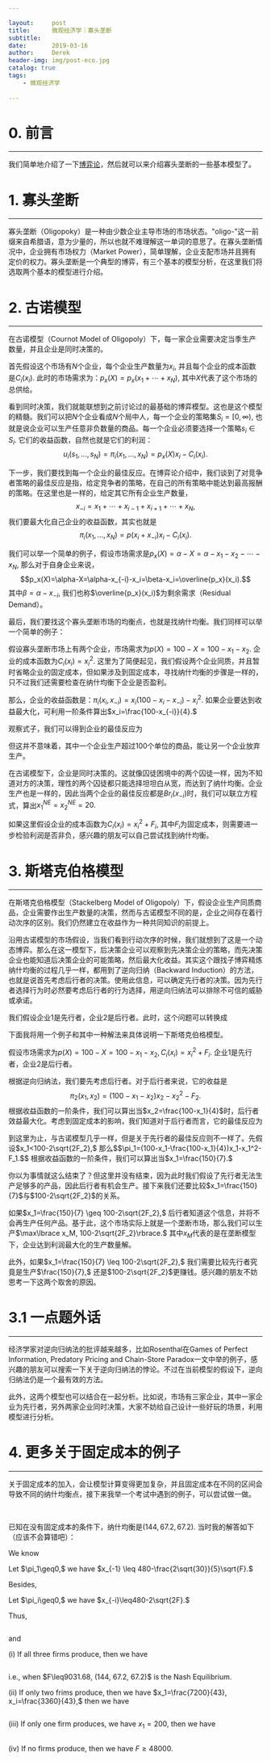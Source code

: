 ```yaml
---

layout:     post
title:      微观经济学｜寡头垄断
subtitle:   
date:       2019-03-16
author:     Derek
header-img: img/post-eco.jpg
catalog: true
tags:
    - 微观经济学
    
---
```


# 0. 前言
***
我们简单地介绍了一下<a href="https://derek-blog.com/2019/03/10/1/">博弈论</a>，然后就可以来介绍寡头垄断的一些基本模型了。

# 1. 寡头垄断
***
寡头垄断（Oligopoky）是一种由少数企业主导市场的市场状态。"oligo-"这一前缀来自希腊语，意为少量的，所以也就不难理解这一单词的意思了。在寡头垄断情况中，企业拥有市场权力（Market Power），简单理解，企业支配市场并且拥有定价的权力。寡头垄断是一个典型的博弈，有三个基本的模型分析，在这里我们将选取两个基本的模型进行介绍。

# 2. 古诺模型
***
在古诺模型（Cournot Model of Oligopoly）下，每一家企业需要决定当季生产数量，并且企业是同时决策的。

首先假设这个市场有$N$个企业，每个企业生产数量为$x_i,$ 并且每个企业的成本函数是$C_i(x_i).$ 此时的市场需求为：$p_x(X)=p_x(x_1+\cdots+x_N),$ 其中$X$代表了这个市场的总供给。

看到同时决策，我们就能联想到之前讨论过的最基础的博弈模型。这也是这个模型的精髓。我们可以把$N$个企业看成$N$个局中人，每一个企业的策略集$S_i=[0, \infty),$ 也就是说企业可以生产任意非负数量的商品。每一个企业必须要选择一个策略$s_i \in S_i.$ 它们的收益函数，自然也就是它们的利润：$$u_i(s_1, ..., s_N)=\pi_i(x_1, ..., x_N)=p_x(X)x_i-C_i(x_i).$$

下一步，我们要找到每一个企业的最佳反应。在博弈论介绍中，我们谈到了对竞争者策略的最佳反应是指，给定竞争者的策略，在自己的所有策略中能达到最高报酬的策略。在这里也是一样的，给定其它所有企业生产数量，$$x_{-i}=x_1+\cdots+x_{i-1}+x_{i+1}+\cdots+x_N,$$ 我们要最大化自己企业的收益函数，其实也就是$$\pi_i(x_1, ..., x_N)=p(x_i+x_{-i})x_i-C_i(x_i).$$

我们可以举一个简单的例子，假设市场需求是$p_x(X)=\alpha-X=\alpha-x_1-x_2-\cdots-x_N,$ 那么对于自身企业来说，$$p_x(X)=\alpha-X=\alpha-x_{-i}-x_i=\beta-x_i=\overline{p_x}(x_i).$$ 其中$\beta=\alpha-x_{-i},$ 我们也称$\overline{p_x}(x_i)$为剩余需求（Residual Demand）。

最后，我们要找这个寡头垄断市场的均衡点，也就是找纳什均衡。我们同样可以举一个简单的例子：

假设寡头垄断市场上有两个企业，市场需求为$p(X)=100-X=100-x_1-x_2.$ 企业的成本函数为$C_i(x_i)=x_i^2.$ 这里为了简便起见，我们假设两个企业同质，并且暂时省略企业的固定成本，但如果涉及到固定成本，寻找纳什均衡的步骤是一样的，只不过我们还需要检查在纳什均衡下企业是否盈利。

那么，企业的收益函数是：$\pi_i(x_i, x_{-i})=x_i(100-x_i-x_{-i})-x_i^2.$ 如果企业要达到收益最大化，可利用一阶条件算出$x_i=\frac{100-x_{-i}}{4}.$

观察式子，我们可以得到企业的最佳反应为
<center>
    <img style="rgba(34,36,38,.08)"
    src="https://ws4.sinaimg.cn/large/006tKfTcly1g15b4lb9glj30to03eaa8.jpg" alt>
</center>
但这并不意味着，其中一个企业生产超过100个单位的商品，能让另一个企业放弃生产。

在古诺模型下，企业是同时决策的。这就像囚徒困境中的两个囚徒一样，因为不知道对方的决策，理性的两个囚徒都只能选择坦坦白从宽，而达到了纳什均衡。企业生产也是一样的，因此当两个企业的最佳反应都是$Br_i(x_{-i})$时，我们可以联立方程式，算出$x_1^{NE}=x_2^{NE}=20.$

如果这里假设企业的成本函数为$C_i(x_i)=x_i^2+F_i,$ 其中$F_i$为固定成本，则需要进一步检验利润是否非负，感兴趣的朋友可以自己尝试找到纳什均衡。

# 3. 斯塔克伯格模型
***
在斯塔克伯格模型（Stackelberg Model of Oligopoly）下，假设企业生产同质商品，企业需要作出生产数量的决策，然而与古诺模型不同的是，企业之间存在着行动次序的区别。我们仍然建立在收益作为一种共同知识的前提上。

沿用古诺模型的市场假设，当我们看到行动次序的时候，我们就想到了这是一个动态博弈。那么在这一模型下，后决策企业可以观察到先决策企业的策略，而先决策企业也能知道后决策企业的可能策略，然后最大化收益。其实这个跟找子博弈精炼纳什均衡的过程几乎一样，都用到了逆向归纳（Backward Induction）的方法，也就是说首先考虑后行者的决策。使用此信息，可以确定先行者的决策。因为先行者选择行为时必然要考虑后行者的行为选择，用逆向归纳法可以排除不可信的威胁或承诺。

我们假设企业$1$是先行者，企业$2$是后行者。此时，这个问题可以转换成
<center>
    <img style="rgba(34,36,38,.08)"
    src="https://ws3.sinaimg.cn/large/006tKfTcly1g15b5o5317j30t803st97.jpg" alt>
</center>
下面我将用一个例子和其中一种解法来具体说明一下斯塔克伯格模型。

假设市场需求为$p(X)=100-X=100-x_1-x_2, C_i(x_i)=x_i^2+F_i.$ 企业$1$是先行者，企业$2$是后行者。

根据逆向归纳法，我们要先考虑后行者。对于后行者来说，它的收益是$$\pi_2(x_1, x_2)=(100-x_1-x_2)x_2-x_2^2-F_2.$$ 根据收益函数的一阶条件，我们可以算出当$x_2=\frac{100-x_1}{4}$时，后行者效益最大化。考虑到固定成本的影响，我们知道对于后行者而言，它的最佳反应为
<center>
    <img style="rgba(34,36,38,.08)"
    src="https://ws4.sinaimg.cn/large/006tKfTcly1g15b6rl9hqj30t003aaac.jpg" alt>
</center>
到这里为止，与古诺模型几乎一样，但是关于先行者的最佳反应则不一样了。先假设$x_1<100-2\sqrt{2F_2},$ 那么$$\pi_1=(100-x_1-\frac{100-x_1}{4})x_1-x_1^2-F_1.$$ 根据收益函数的一阶条件，我们可以算出当$x_1=\frac{150}{7}.$

<center>
    <img style="rgba(34,36,38,.08)"
    src="https://ws2.sinaimg.cn/large/006tKfTcly1g1597g3u49j307d05a746.jpg" alt>
</center>

你以为事情就这么结束了？但这里并没有结束，因为此时我们假设了先行者无法生产足够多的产品，因此后行者有机会生产。接下来我们还要比较$x_1=\frac{150}{7}$与$100-2\sqrt{2F_2}$的关系。

如果$x_1=\frac{150}{7} \geq 100-2\sqrt{2F_2},$ 后行者知道这个信息，并将不会再生产任何产品。基于此，这个市场实际上就是一个垄断市场，那么我们可以生产$\max\lbrace x_M, 100-2\sqrt{2F_2}\rbrace.$ 其中$x_M$代表的是在垄断模型下，企业达到利润最大化的生产数量解。

此外，如果$x_1=\frac{150}{7} \leq 100-2\sqrt{2F_2},$ 我们需要比较先行者究竟是生产$\frac{150}{7},$ 还是$100-2\sqrt{2F_2}$更赚钱。感兴趣的朋友不妨思考一下这两个取舍的原因。

# 3.1 一点题外话
***
经济学家对逆向归纳法的批评越来越多，比如Rosenthal在Games of Perfect Information, Predatory Pricing and Chain-Store Paradox一文中举的例子，感兴趣的朋友可以搜索一下关于逆向归纳法的悖论。不过在当前模型的假设下，逆向归纳法仍是一个最有效的方法。

此外，这两个模型也可以结合在一起分析。比如说，市场有三家企业，其中一家企业为先行者，另外两家企业同时决策，大家不妨给自己设计一些好玩的场景，利用模型进行分析。

# 4. 更多关于固定成本的例子
***
关于固定成本的加入，会让模型计算变得更加复杂，并且固定成本在不同的区间会导致不同的纳什均衡点，接下来我举一个考试中遇到的例子，可以尝试做一做。

<center>
    <img style="rgba(34,36,38,.08)"
    src="https://ws1.sinaimg.cn/large/006tKfTcly1g15a31c4bdj313y0gwq6o.jpg" alt>
    <img style="rgba(34,36,38,.08)"
    src="https://ws3.sinaimg.cn/large/006tKfTcly1g15a334xrfj31260dw427.jpg" alt>
</center>

已知在没有固定成本的条件下，纳什均衡是$(144, 67.2, 67.2).$ 当时我的解答如下（应该不会算错吧）：

We know 
<center>
    <img style="rgba(34,36,38,.08)"
    src="https://ws2.sinaimg.cn/large/006tKfTcly1g15b988hnkj30ss0560tb.jpg" alt>
</center>
Let $\pi_1\geq0,$ we have $x_{-1} \leq 480-\frac{2\sqrt{30}}{5}\sqrt{F}.$

Besides, 
<center>
    <img style="rgba(34,36,38,.08)"
    src="https://ws1.sinaimg.cn/large/006tKfTcly1g15bag554tj30so04oaag.jpg" alt>
</center>
Let $\pi_i\geq0,$ we have $x_{-i}\leq480-2\sqrt{2F}.$

Thus, <center>
    <img style="rgba(34,36,38,.08)"
    src="https://ws2.sinaimg.cn/large/006tKfTcly1g15bdakwuej30sa03g0t1.jpg" alt>
</center> and <center>
    <img style="rgba(34,36,38,.08)"
    src="https://ws1.sinaimg.cn/large/006tKfTcly1g15be2ejd4j30s202s3ys.jpg" alt>
</center>

(i) If all three firms produce, then we have <center>
    <img style="rgba(34,36,38,.08)"
    src="https://ws3.sinaimg.cn/large/006tKfTcly1g15bi2shifj30sy0320t1.jpg" alt>
</center> 
i.e., when $F\leq9031.68, (144, 67.2, 67.2)$ is the Nash Equilibrium.

(ii) If only two frims produce, then we have $x_1=\frac{7200}{43}, x_i=\frac{3360}{43},$ then we have <center>
    <img style="rgba(34,36,38,.08)"
    src="https://ws1.sinaimg.cn/large/006tKfTcly1g15bi3ijakj30rs04qgm5.jpg" alt>
</center>

(iii) If only one firm produces, we have $x_1=200,$ then we have <center>
    <img style="rgba(34,36,38,.08)"
    src="https://ws1.sinaimg.cn/large/006tKfTcly1g15bi41n0rj30rq03cwet.jpg" alt>
</center>

(iv) If no firms produce, then we have $F\geq48000.$